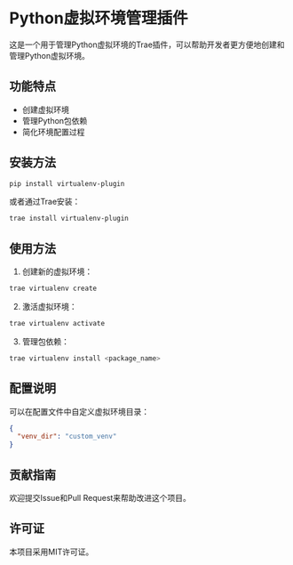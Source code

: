 # Python虚拟环境管理插件

这是一个用于管理Python虚拟环境的Trae插件，可以帮助开发者更方便地创建和管理Python虚拟环境。

## 功能特点

- 创建虚拟环境
- 管理Python包依赖
- 简化环境配置过程

## 安装方法

```bash
pip install virtualenv-plugin
```

或者通过Trae安装：

```bash
trae install virtualenv-plugin
```

## 使用方法

1. 创建新的虚拟环境：
```bash
trae virtualenv create
```

2. 激活虚拟环境：
```bash
trae virtualenv activate
```

3. 管理包依赖：
```bash
trae virtualenv install <package_name>
```

## 配置说明

可以在配置文件中自定义虚拟环境目录：

```json
{
  "venv_dir": "custom_venv"
}
```

## 贡献指南

欢迎提交Issue和Pull Request来帮助改进这个项目。

## 许可证

本项目采用MIT许可证。